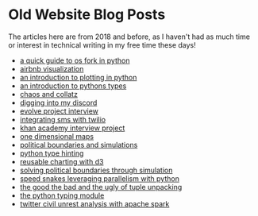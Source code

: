 # Old Website Blog Posts

The articles here are from 2018 and before, as I haven't had as much time or interest in technical writing in my free
time these days!

* [a quick guide to os fork in python](/website/articles/a-quick-guide-to-os-fork-in-python)
* [airbnb visualization](/website/articles/airbnb-visualization)
* [an introduction to plotting in python](/website/articles/an-introduction-to-plotting-in-python)
* [an introduction to pythons types](/website/articles/an-introduction-to-pythons-types)
* [chaos and collatz](/website/articles/chaos-and-collatz)
* [digging into my discord](/website/articles/digging-into-my-discord)
* [evolve project interview](/website/articles/evolve-project-interview)
* [integrating sms with twilio](/website/articles/integrating-sms-with-twilio)
* [khan academy interview project](/website/articles/khan-academy-interview-project)
* [one dimensional maps](/website/articles/one-dimensional-maps)
* [political boundaries and simulations](/website/articles/political-boundaries-and-simulations)
* [python type hinting](/website/articles/python-type-hinting)
* [reusable charting with d3](/website/articles/reusable-charting-with-d3)
* [solving political boundaries through simulation](/website/articles/solving-political-boundaries-through-simulation)
* [speed snakes leveraging parallelism with python](/website/articles/speed-snakes-leveraging-parallelism-with-python)
* [the good the bad and the ugly of tuple unpacking](/website/articles/the-good-the-bad-and-the-ugly-of-tuple-unpacking)
* [the python typing module](/website/articles/the-python-typing-module)
* [twitter civil unrest analysis with apache spark](/website/articles/twitter-civil-unrest-analysis-with-apache-spark)
